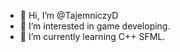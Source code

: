 - 👋 Hi, I’m @TajemniczyD
- 👀 I’m interested in game developing.
- 🌱 I’m currently learning C++ SFML.
